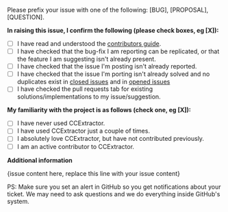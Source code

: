 Please prefix your issue with one of the following: [BUG], [PROPOSAL], [QUESTION].

**In raising this issue, I confirm the following (please check boxes, eg [X]):**

- [ ] I have read and understood the [contributors guide](https://github.com/CCExtractor/show_specific_dictionaries/blob/master/.github/CONTRIBUTING.md).
- [ ] I have checked that the bug-fix I am reporting can be replicated, or that the feature I am suggesting isn't already present.
- [ ] I have checked that the issue I'm posting isn't already reported.
- [ ] I have checked that the issue I'm porting isn't already solved and no duplicates exist in [closed issues](https://github.com/CCExtractor/show_specific_dictionaries/issues?q=is%3Aissue+is%3Aclosed) and in [opened issues](https://github.com/CCExtractor/show_specific_dictionaries/issues)
- [ ] I have checked the pull requests tab for existing solutions/implementations to my issue/suggestion.

**My familiarity with the project is as follows (check one, eg [X]):**

- [ ] I have never used CCExtractor.
- [ ] I have used CCExtractor just a couple of times.
- [ ] I absolutely love CCExtractor, but have not contributed previously.
- [ ] I am an active contributor to CCExtractor.

**Additional information**

{issue content here, replace this line with your issue content}

PS: Make sure you set an alert in GitHub so you get notifications about your ticket. We may need to ask questions and we do everything inside GitHub's system.

